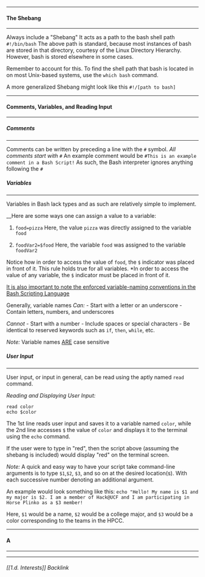 - - -

#### The Shebang
---
Always include a "Shebang"
It acts as a path to the bash shell path
`#!/bin/bash` 
The above path is standard, because most instances of bash are stored in that directory, courtesy of the Linux Directory Hierarchy. However, bash is stored elsewhere in some cases.

Remember to account for this.
To find the shell path that bash is located in on most Unix-based systems, use the `which bash` command.

A more generalized Shebang might look like this `#!/[path to bash]`
- - - 


#### Comments, Variables, and Reading Input
- - - 
##### Comments
- - -
Comments can be written by preceding a line with the `#` symbol.
*All comments start with `#`*
An example comment would be `#This is an example comment in a Bash Script!`
As such, the Bash interpreter ignores anything following the `#`

##### Variables
- - -
Variables in Bash lack types and as such are relatively simple to implement.

__Here are some ways one can assign a value to a variable: 


1. `food=pizza`
Here, the value `pizza` was directly assigned to the variable `food`  

2. `foodVar2=$food`
Here, the variable `food` was assigned to the variable `foodVar2`


Notice how in order to access the value of `food`, the `$` indicator was placed in front of it.
This rule holds true for all variables. 
*In order to access the value of any variable, the `$` indicator must be placed in front of it.

 <u>It is also important to note the enforced variable-naming conventions in the Bash Scripting Language</u> 

Generally, variable names 
*Can:* - Start with a letter or an underscore
	- Contain letters, numbers, and underscores

*Cannot*
	- Start with a number
	- Include spaces or special characters
	- Be identical to reserved keywords such as `if`, `then`, `while`, etc.

*Note:* Variable names <u>ARE</u> case sensitive

##### User Input
- - -
User input, or input in general, can be read using the aptly named `read` command.

*Reading and Displaying User Input:* 

	read color
	echo $color

The 1st line reads user input and saves it to a variable named `color`, while the 2nd line accesses `$` the value of `color` and displays it to the terminal using the `echo` command.

If the user were to type in "red", then the script above (assuming the shebang is included) would display "red" on the terminal screen.

*Note:* A quick and easy way to have your script take command-line arguments is to type `$1`,`$2`, `$3`, and so on at the desired location(s). With each successive number denoting an additional argument.

An example would look something like this:
`echo "Hello! My name is $1 and my major is $2. I am a member of Hack@UCF and I am participating in Horse Plinko as a $3 member!`

Here, `$1` would be a name, `$2` would be a college major, and `$3` would be a color corresponding to the teams in the HPCC.
- - -


#### A
- - - 

- - - 

###### [[1.d. Interests]] Backlink

